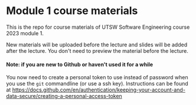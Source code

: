 # Module 1 course materials

This is the repo for course materials of UTSW Software Engineering course 2023 module 1. 

New materials will be uploaded before the lecture and slides will be added after the lecture. You don't need to preview the material before the lecture.

#### Note: if you are new to Github or haven't used it for a while
You now need to create a personal token to use instead of password when you use the `git` commandline (or use a ssh key). Instructions can be found at 
https://docs.github.com/en/authentication/keeping-your-account-and-data-secure/creating-a-personal-access-token
